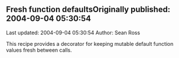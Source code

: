 ## Fresh function defaultsOriginally published: 2004-09-04 05:30:54 
Last updated: 2004-09-04 05:30:54 
Author: Sean Ross 
 
This recipe provides a decorator for keeping mutable default function values fresh between calls.